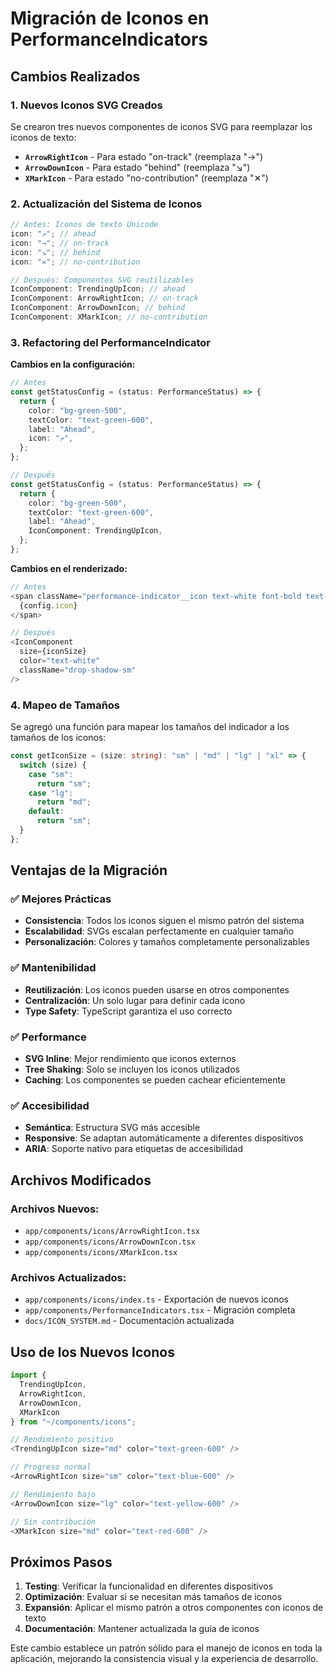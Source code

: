 # Migración de Iconos en PerformanceIndicators

## Cambios Realizados

### 1. **Nuevos Iconos SVG Creados**

Se crearon tres nuevos componentes de iconos SVG para reemplazar los iconos de texto:

- **`ArrowRightIcon`** - Para estado "on-track" (reemplaza "→")
- **`ArrowDownIcon`** - Para estado "behind" (reemplaza "↘")
- **`XMarkIcon`** - Para estado "no-contribution" (reemplaza "✕")

### 2. **Actualización del Sistema de Iconos**

```typescript
// Antes: Iconos de texto Unicode
icon: "↗"; // ahead
icon: "→"; // on-track
icon: "↘"; // behind
icon: "✕"; // no-contribution

// Después: Componentes SVG reutilizables
IconComponent: TrendingUpIcon; // ahead
IconComponent: ArrowRightIcon; // on-track
IconComponent: ArrowDownIcon; // behind
IconComponent: XMarkIcon; // no-contribution
```

### 3. **Refactoring del PerformanceIndicator**

**Cambios en la configuración:**

```typescript
// Antes
const getStatusConfig = (status: PerformanceStatus) => {
  return {
    color: "bg-green-500",
    textColor: "text-green-600",
    label: "Ahead",
    icon: "↗",
  };
};

// Después
const getStatusConfig = (status: PerformanceStatus) => {
  return {
    color: "bg-green-500",
    textColor: "text-green-600",
    label: "Ahead",
    IconComponent: TrendingUpIcon,
  };
};
```

**Cambios en el renderizado:**

```typescript
// Antes
<span className="performance-indicator__icon text-white font-bold text-xs drop-shadow-sm">
  {config.icon}
</span>

// Después
<IconComponent
  size={iconSize}
  color="text-white"
  className="drop-shadow-sm"
/>
```

### 4. **Mapeo de Tamaños**

Se agregó una función para mapear los tamaños del indicador a los tamaños de los iconos:

```typescript
const getIconSize = (size: string): "sm" | "md" | "lg" | "xl" => {
  switch (size) {
    case "sm":
      return "sm";
    case "lg":
      return "md";
    default:
      return "sm";
  }
};
```

## Ventajas de la Migración

### ✅ **Mejores Prácticas**

- **Consistencia**: Todos los iconos siguen el mismo patrón del sistema
- **Escalabilidad**: SVGs escalan perfectamente en cualquier tamaño
- **Personalización**: Colores y tamaños completamente personalizables

### ✅ **Mantenibilidad**

- **Reutilización**: Los iconos pueden usarse en otros componentes
- **Centralización**: Un solo lugar para definir cada icono
- **Type Safety**: TypeScript garantiza el uso correcto

### ✅ **Performance**

- **SVG Inline**: Mejor rendimiento que iconos externos
- **Tree Shaking**: Solo se incluyen los iconos utilizados
- **Caching**: Los componentes se pueden cachear eficientemente

### ✅ **Accesibilidad**

- **Semántica**: Estructura SVG más accesible
- **Responsive**: Se adaptan automáticamente a diferentes dispositivos
- **ARIA**: Soporte nativo para etiquetas de accesibilidad

## Archivos Modificados

### Archivos Nuevos:

- `app/components/icons/ArrowRightIcon.tsx`
- `app/components/icons/ArrowDownIcon.tsx`
- `app/components/icons/XMarkIcon.tsx`

### Archivos Actualizados:

- `app/components/icons/index.ts` - Exportación de nuevos iconos
- `app/components/PerformanceIndicators.tsx` - Migración completa
- `docs/ICON_SYSTEM.md` - Documentación actualizada

## Uso de los Nuevos Iconos

```typescript
import {
  TrendingUpIcon,
  ArrowRightIcon,
  ArrowDownIcon,
  XMarkIcon
} from "~/components/icons";

// Rendimiento positivo
<TrendingUpIcon size="md" color="text-green-600" />

// Progreso normal
<ArrowRightIcon size="sm" color="text-blue-600" />

// Rendimiento bajo
<ArrowDownIcon size="lg" color="text-yellow-600" />

// Sin contribución
<XMarkIcon size="md" color="text-red-600" />
```

## Próximos Pasos

1. **Testing**: Verificar la funcionalidad en diferentes dispositivos
2. **Optimización**: Evaluar si se necesitan más tamaños de iconos
3. **Expansión**: Aplicar el mismo patrón a otros componentes con iconos de texto
4. **Documentación**: Mantener actualizada la guía de iconos

Este cambio establece un patrón sólido para el manejo de iconos en toda la aplicación, mejorando la consistencia visual y la experiencia de desarrollo.

